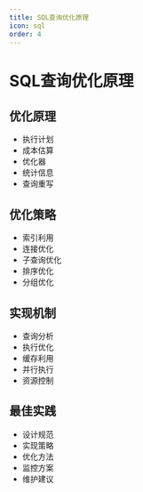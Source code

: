 ```yaml
---
title: SQL查询优化原理
icon: sql
order: 4
---
```


# SQL查询优化原理

## 优化原理
- 执行计划
- 成本估算
- 优化器
- 统计信息
- 查询重写

## 优化策略
- 索引利用
- 连接优化
- 子查询优化
- 排序优化
- 分组优化

## 实现机制
- 查询分析
- 执行优化
- 缓存利用
- 并行执行
- 资源控制

## 最佳实践
- 设计规范
- 实现策略
- 优化方法
- 监控方案
- 维护建议
